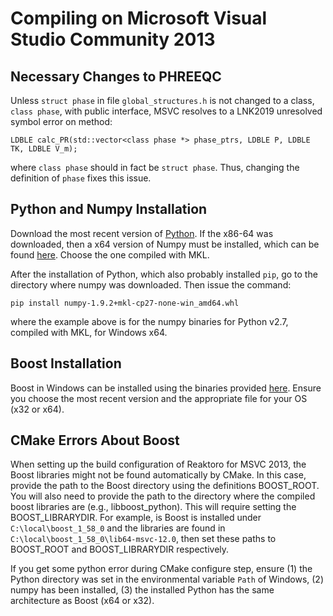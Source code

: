 Compiling on Microsoft Visual Studio Community 2013
===================================================

Necessary Changes to PHREEQC 
----------------------------

Unless `struct phase` in file `global_structures.h` is not changed to a class, `class phase`, with public interface, MSVC resolves to a LNK2019 unresolved symbol error on method:

~~~
LDBLE calc_PR(std::vector<class phase *> phase_ptrs, LDBLE P, LDBLE TK, LDBLE V_m);
~~~

where `class phase` should in fact be `struct phase`. Thus, changing the definition of `phase` fixes this issue.

Python and Numpy Installation
-----------------------------

Download the most recent version of [Python](https://www.python.org/downloads/windows/). If the x86-64 was downloaded, then a x64 version of Numpy must be installed, which can be found [here](http://www.lfd.uci.edu/~gohlke/pythonlibs/). Choose the one compiled with MKL.

After the installation of Python, which also probably installed `pip`, go to the directory where numpy was downloaded. Then issue the command:

~~~
pip install numpy‑1.9.2+mkl‑cp27‑none‑win_amd64.whl
~~~

where the example above is for the numpy binaries for Python v2.7, compiled with MKL, for Windows x64.

Boost Installation
------------------

Boost in Windows can be installed using the binaries provided [here](http://sourceforge.net/projects/boost/files/boost-binaries/). Ensure you choose the most recent version and the appropriate file for your OS (x32 or x64).

CMake Errors About Boost
------------------------

When setting up the build configuration of Reaktoro for MSVC 2013, the Boost libraries might not be found automatically by CMake. In this case, provide the path to the Boost directory using the definitions BOOST_ROOT. You will also need to provide the path to the directory where the compiled boost libraries are (e.g., libboost_python). This will require setting the BOOST_LIBRARYDIR. For example, is Boost is installed under `C:\local\boost_1_58_0` and the libraries are found in `C:\local\boost_1_58_0\lib64-msvc-12.0`, then set these paths to BOOST_ROOT and BOOST_LIBRARYDIR respectively.

If you get some python error during CMake configure step, ensure (1) the Python directory was set in the environmental variable `Path` of Windows, (2) numpy has been installed, (3) the installed Python has the same architecture as Boost (x64 or x32).
